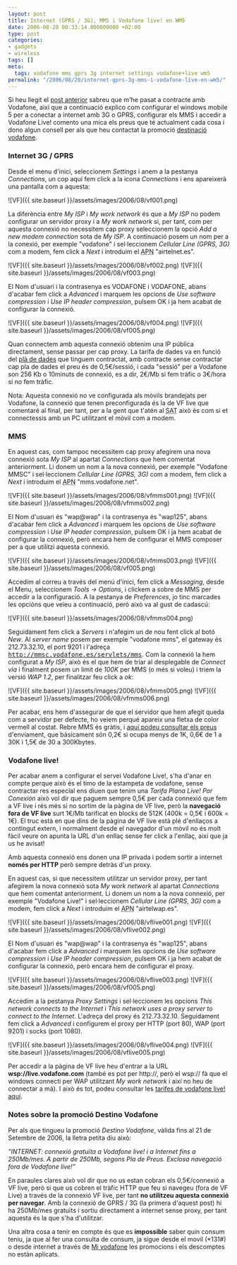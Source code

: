 ```yaml
---
layout: post
title: Internet (GPRS / 3G), MMS i Vodafone live! en WM5
date: 2006-08-20 00:33:14.000000000 +02:00
type: post
categories:
- gadgets
- wireless
tags: []
meta:
  tags: vodafone mms gprs 3g internet settings vodafone+live wm5
permalink: "/2006/08/20/internet-gprs-3g-mms-i-vodafone-live-en-wm5/"
---
```

Si heu llegit el [post anterior](/blog/2006/08/16/htc-hermes-wizard-blueangel-i-altres-histories-per-a-no-dormir/) sabreu que m'he pasat a contracte amb Vodafone, així que a continuació explico com configurar el windows mobile 5 per a conectar a internet amb 3G o GPRS, configurar els MMS i accedir a Vodafone Live! comento una mica els preus que té actualment cada cosa i dono algun consell per als que heu contactat la promoció [destinació vodafone](http://www.destinovodafone.com).

<!--more-->

### Internet 3G / GPRS

Desde el menu d'inici, seleccionem _Settings_ i anem a la pestanya _Connections_, un cop aquí fem click a la icona _Connections_ i ens apareixerà una pantalla com a aquesta:

![VF]({{ site.baseurl }}/assets/images/2006/08/vf001.png)

La diferència entre _My ISP_ i _My work network_ és que a _My ISP_ no podem configurar un servidor proxy i a _My work network_ si, per tant, com per aquesta connexió no necessitem cap proxy seleccionem la opció _Add a new modem connection_ sota de _My ISP_. A continuació posem un nom per a la conexió, per exemple "vodafone" i sel·leccionem _Cellular Line (GPRS, 3G)_ com a modem, fem click a _Next_ i introduim el <acronym title="Access Point Name">APN</acronym> "airtelnet.es".

![VF]({{ site.baseurl }}/assets/images/2006/08/vf002.png) ![VF]({{ site.baseurl }}/assets/images/2006/08/vf003.png)

El Nom d'usuari i la contrasenya es VODAFONE i VODAFONE, abans d'acabar fem click a _Advanced_ i marquem les opcions de _Use software compression_ i _Use IP header compression_, pulsem OK i ja hem acabat de configurar la connexió.

![VF]({{ site.baseurl }}/assets/images/2006/08/vf004.png) ![VF]({{ site.baseurl }}/assets/images/2006/08/vf005.png)

Quan connectem amb aquesta connexió obtenim una IP pública directament, sense passar per cap proxy. La tarifa de dades va en funció del [plà de dades](http://www.vodafone.es/Vodafone/ParticularesPS/ParticularesPS/0,2603,21621,00.html) que tinguem contractat, amb contracte sense contractar cap pla de dades el preu és de 0,5€/sessió, i cada "sessió" per a Vodafone son 256 Kb o 10minuts de connexió, es a dir, 2€/Mb si fem tràfic o 3€/hora si no fem tràfic.

Nota: Aquesta connexió no ve configurada als mòvils brandejats per Vodafone, la connexió que tenen preconfigurada és la de VF live que comentaré al final, per tant, per a la gent que t'atén al <acronym title="Servei d'Atenció Telefònica">SAT</acronym> això és com si et connectessis amb un PC utilitzant el mòvil com a modem.

### MMS

En aquest cas, com tampoc necessitem cap proxy afegirem una nova connexió sota _My ISP_ al apartat _Connections_ que hem comentat anteriorment. Li donem un nom a la nova connexió, per exemple "Vodafone MMSC" i sel·leccionem _Cellular Line (GPRS, 3G)_ com a modem, fem click a _Next_ i introduim el <acronym title="Access Point Name">APN</acronym> "mms.vodafone.net".

![VF]({{ site.baseurl }}/assets/images/2006/08/vfmms001.png) ![VF]({{ site.baseurl }}/assets/images/2006/08/vfmms002.png)

El Nom d'usuari és "wap@wap" i la contrasenya és "wap125", abans d'acabar fem click a _Advanced_ i marquem les opcions de _Use software compression_ i _Use IP header compression_, pulsem OK i ja hem acabat de configurar la connexió, però encara hem de configurar el MMS composer per a que utilitzi aquesta connexió.

![VF]({{ site.baseurl }}/assets/images/2006/08/vfmms003.png) ![VF]({{ site.baseurl }}/assets/images/2006/08/vf005.png)

Accedim al correu a través del menú d'inici, fem click a _Messaging_, desde el Menu, seleccionem _Tools -\> Options_, i clickem a sobre de MMS per accedir a la configuració. A la pestanya de _Preferences_, jo tinc marcades les opcións que veieu a continuació, però això va al gust de cadascú:

![VF]({{ site.baseurl }}/assets/images/2006/08/vfmms004.png)

Seguidament fem click a _Servers_ i n'afegim un de nou fent click al botó _New_. Al _server name_ posem per exemple "vodafone mms", el gateway és 212.73.32.10, el port 9201 i l'adreça <tt>http://mmsc.vodafone.es/servlets/mms</tt>. Com la connexió la hem configurat a _My ISP_, això és el que hem de triar al desplegable de _Connect via_ i finalment posem un limit de _100K_ per MMS (o més si voleu) i triem la versió _WAP 1.2_, per finalitzar feu click a _ok_:

![VF]({{ site.baseurl }}/assets/images/2006/08/vfmms005.png) ![VF]({{ site.baseurl }}/assets/images/2006/08/vfmms006.png)

Per acabar, ens hem d'assegurar de que el servidor que hem afegit queda com a servidor per defecte, ho veiem perqué apareix una fletxa de color vermell al costat. Rebre MMS és gràtis, i [aquí podeu consultar els preus](http://www.vodafone.es/Vodafone/EmpresasPS/Terminales/TerminalesFicha_Vodafone/0,,23125,00.html) d'enviament, que bàsicament són 0,2€ si ocupa menys de 1K, 0,6€ de 1 a 30K i 1,5€ de 30 a 300Kbytes.

### Vodafone live!

Per acabar anem a configurar el servei Vodafone Live!, s'ha d'anar en compte perque això és el timo de la estampeta de vodafone, sense contractar res especial ens diuen que tenim una _Tarifa Plana Live! Por Conexión_ això vol dir que paguem sempre 0,5€ per cada connexió que fem a VF live i rés més si no sortim de la pàgina de VF live, però la **navegació fora de VF live** surt 1€/Mb tarificat en blocks de 512K (400k = 0,5€ i 600k = 1€). El truc està en que dins de la pàgina de VF live està plé d'enllaços a contingut extern, i normalment desde el navegador d'un mòvil no és molt fàcil veure on apunta la URL d'un enllaç sense fer click a l'enllaç, així que ja us he avisat!

Amb aquesta connexió ens donen una IP privada i podem sortir a internet **només per HTTP** però sempre detràs d'un proxy.

En aquest cas, si que necessitem utilitzar un servidor proxy, per tant afegirem la nova connexió sota _My work network_ al apartat _Connections_ que hem comentat anteriorment. Li donem un nom a la nova connexió, per exemple "Vodafone Live!" i sel·leccionem _Cellular Line (GPRS, 3G)_ com a modem, fem click a _Next_ i introduim el <acronym title="Access Point Name">APN</acronym> "airtelwap.es".

![VF]({{ site.baseurl }}/assets/images/2006/08/vflive001.png) ![VF]({{ site.baseurl }}/assets/images/2006/08/vflive002.png)

El Nom d'usuari és "wap@wap" i la contrasenya és "wap125", abans d'acabar fem click a _Advanced_ i marquem les opcions de _Use software compression_ i _Use IP header compression_, pulsem OK i ja hem acabat de configurar la connexió, però encara hem de configurar el proxy.

![VF]({{ site.baseurl }}/assets/images/2006/08/vflive003.png) ![VF]({{ site.baseurl }}/assets/images/2006/08/vf005.png)

Accedim a la pestanya _Proxy Settings_ i sel·leccionem les opcions _This network connects to the Internet_ i _This network uses a proxy server to connect to the Internet_. L'adreça del proxy és 212.73.32.10. Seguidament fem click a _Advanced_ i configurem el proxy per HTTP (port 80), WAP (port 9201) i socks (port 1080).

![VF]({{ site.baseurl }}/assets/images/2006/08/vflive004.png) ![VF]({{ site.baseurl }}/assets/images/2006/08/vflive005.png)

Per accedir a la pàgina de VF live heu d'entrar a la URL **wsp://live.vodafone.com** (també es pot per http://, però el wsp:// fà que el windows connecti per WAP utilitzant _My work network_ i així no heu de connectar a mà). I això és tot, podeu consultar les [tarifes de vodafone live! aquí](http://www.vodafone.es/Vodafone/ParticularesPS/ParticularesPS/0,2603,23068,00.html).

### Notes sobre la promoció Destino Vodafone

Per als que tingueu la promoció _Destino Vodafone_, vàlida fins al 21 de Setembre de 2006, la lletra petita diu això:

_"INTERNET: connexió gratuïta a Vodafone live! i a Internet fins a 250Mb/mes. A partir de 250Mb, segons Pla de Preus. Exclosa navegació fora de Vodafone live!"_

En paraules clares això vol dir que no us estan cobran els 0,5€/connexió a VF live, però si que us cobren el tràfic HTTP que feu si navegeu (fora de VF Live) a través de la connexió VF live, per tant **no utilitzeu aquesta connexió per navegar**. Amb la connexió de GPRS / 3G (la primera d'aquest post) hi ha 250Mb/mes gratuïts i sortiu directament a internet sense proxy, per tant aquesta és la que s'ha d'utilitzar.

Una altra cosa a tenir en compte és que es **impossible** saber quin consum teniu, ja que al fer una consulta de consum, ja sigue desde el movil (\*131#) o desde internet a través de [Mi vodafone](https://mivodafone.vodafone.es/) les promocions i els descomptes no estàn aplicats.

